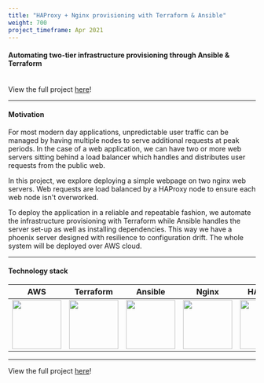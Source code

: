 ```yaml
---
title: "HAProxy + Nginx provisioning with Terraform & Ansible"
weight: 700
project_timeframe: Apr 2021
---
```


<html>
  <body>
    <h4>Automating two-tier infrastructure provisioning through Ansible & Terraform </h4>
  </body>
</html>

<br>
View the full project <a href="https://github.com/hideyukikanazawa/haproxy-nginx-deployment" target="_blank" rel="noopener noreferrer">here</a>!

---
#### Motivation
For most modern day applications, unpredictable user traffic can be managed by having multiple nodes to serve additional requests at peak periods. In the case of a web application, we can have two or more web servers sitting behind a load balancer which handles and distributes user requests from the public web. 

In this project, we explore deploying a simple webpage on two nginx web servers. Web requests are load balanced by a HAProxy node to ensure each web node isn't overworked. 

To deploy the application in a reliable and repeatable fashion, we automate the infrastructure provisioning with Terraform while Ansible handles the server set-up as well as installing dependencies. This way we have a phoenix server designed with resilience to configuration drift. The whole system will be deployed over AWS cloud.


---

#### Technology stack
AWS | Terraform | Ansible | Nginx | HAProxy
:-------------------------:|:-------------------------:|:-------------------------:|:-------------------------:|:-------------------------:
<img src="img/aws.png" width="100">  |  <img src="img/terraform.png" width="100">  | <img src="svg/ansible.svg" width="100"> | <img src="img/nginx.png" width="100"> | <img src="img/haproxy.png" width="100"> 

---

View the full project <a href="https://github.com/hideyukikanazawa/haproxy-nginx-deployment" target="_blank" rel="noopener noreferrer">here</a>!